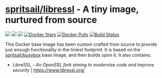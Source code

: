 [hub]: https://hub.docker.com/r/spritsail/libressl
[git]: https://github.com/spritsail/libressl
[drone]: https://drone.spritsail.io/spritsail/libressl
[mbdg]: https://microbadger.com/images/spritsail/libressl

# [spritsail/libressl][hub] - A tiny image, nurtured from source
[![](https://images.microbadger.com/badges/image/spritsail/libressl.svg)][mbdg]
[![](https://images.microbadger.com/badges/version/spritsail/libressl.svg)][hub]
[![](https://images.microbadger.com/badges/commit/spritsail/libressl.svg)][git]
[![Docker Stars](https://img.shields.io/docker/stars/spritsail/libressl.svg)][hub]
[![Docker Pulls](https://img.shields.io/docker/pulls/spritsail/libressl.svg)][hub]
[![Build Status](https://drone.spritsail.io/api/badges/spritsail/libressl/status.svg)][drone]

This Docker base image has been custom crafted from source to provide just enough functionality in the tiniest footprint. It is based on the [spritsail/busybox](https://github.com/spritsail/busybox) base image, and then builds upon it. It also contains:

* LibreSSL - _An OpenSSL fork aiming to modernise code and improve security_ | https://www.libressl.org/
